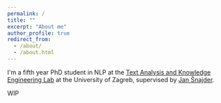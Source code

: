 ```yaml
---
permalink: /
title: ""
excerpt: "About me"
author_profile: true
redirect_from: 
  - /about/
  - /about.html
---
```


I'm a fifth year PhD student in NLP at the [Text Analysis and Knowledge Engineering Lab](http://takelab.fer.hr/) at the University of Zagreb, supervised by [Jan Šnajder](http://www.zemris.fer.hr/~jan/).

WIP
